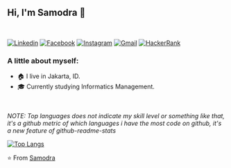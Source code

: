 ## Hi, I'm Samodra 👋
<br>

[![Linkedin](https://img.shields.io/badge/-LinkedIn-blue?style=flat&logo=Linkedin&logoColor=white)](https://www.linkedin.com/in/saamodra/)
[![Facebook](https://img.shields.io/badge/Facebook-%231877F2.svg?&style=flat&logo=facebook&logoColor=white)](https://web.facebook.com/saamodra/)
[![Instagram](https://img.shields.io/badge/-Instagram-c13584?style=flat&labelColor=c13584&logo=instagram&logoColor=white)](https://www.instagram.com/samodra.me/)
[![Gmail](https://img.shields.io/badge/-Gmail-c14438?style=flat&logo=gmail&logoColor=white)](mailto:samodra.me@gmail.com)
[![HackerRank](https://img.shields.io/badge/-HackerRank-brightgreen?style=flat&logo=hackerrank&logoColor=white&color=success)](https://www.hackerrank.com/saamodra)

### A little about myself:
- 🏠 I live in Jakarta, ID.
- 🎓 Currently studying Informatics Management.
<br>


<em>NOTE: Top languages does not indicate my skill level or something like that, it's a github metric of which languages i have the most code on github, it's a new feature of github-readme-stats</em>

[![Top Langs](https://github-readme-stats.vercel.app/api/top-langs/?username=saamodra&layout=compact)](https://github.com/saamodra)

 ⭐️ From [Samodra](https://github.com/saamodra)
